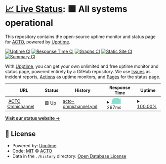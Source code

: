 # [📈 Live Status](https://status.acto.com): <!--live status--> **🟩 All systems operational**

This repository contains the open-source uptime monitor and status page for [ACTO](https://acto.com), powered by [Upptime](https://github.com/upptime/upptime).

[![Uptime CI](https://github.com/ActionPackMedia/uptime/workflows/Uptime%20CI/badge.svg)](https://github.com/ActionPackMedia/uptime/actions?query=workflow%3A%22Uptime+CI%22)
[![Response Time CI](https://github.com/ActionPackMedia/uptime/workflows/Response%20Time%20CI/badge.svg)](https://github.com/ActionPackMedia/uptime/actions?query=workflow%3A%22Response+Time+CI%22)
[![Graphs CI](https://github.com/ActionPackMedia/uptime/workflows/Graphs%20CI/badge.svg)](https://github.com/ActionPackMedia/uptime/actions?query=workflow%3A%22Graphs+CI%22)
[![Static Site CI](https://github.com/ActionPackMedia/uptime/workflows/Static%20Site%20CI/badge.svg)](https://github.com/ActionPackMedia/uptime/actions?query=workflow%3A%22Static+Site+CI%22)
[![Summary CI](https://github.com/ActionPackMedia/uptime/workflows/Summary%20CI/badge.svg)](https://github.com/ActionPackMedia/uptime/actions?query=workflow%3A%22Summary+CI%22)

With [Upptime](https://upptime.js.org), you can get your own unlimited and free uptime monitor and status page, powered entirely by a GitHub repository. We use [Issues](https://github.com/ActionPackMedia/uptime/issues) as incident reports, [Actions](https://github.com/ActionPackMedia/uptime/actions) as uptime monitors, and [Pages](https://status.acto.com) for the status page.

<!--start: status pages-->
<!-- This summary is generated by Upptime (https://github.com/upptime/upptime) -->
<!-- Do not edit this manually, your changes will be overwritten -->
<!-- prettier-ignore -->
| URL | Status | History | Response Time | Uptime |
| --- | ------ | ------- | ------------- | ------ |
| <img alt="" src="https://icons.duckduckgo.com/ip3/app.acto.com.ico" height="13"> [ACTO Omnichannel](https://app.acto.com/health-check) | 🟩 Up | [acto-omnichannel.yml](https://github.com/ActionPackMedia/uptime/commits/HEAD/history/acto-omnichannel.yml) | <details><summary><img alt="Response time graph" src="./graphs/acto-omnichannel/response-time-week.png" height="20"> 297ms</summary><br><a href="https://status.acto.com/history/acto-omnichannel"><img alt="Response time 296" src="https://img.shields.io/endpoint?url=https%3A%2F%2Fraw.githubusercontent.com%2FActionPackMedia%2Fuptime%2FHEAD%2Fapi%2Facto-omnichannel%2Fresponse-time.json"></a><br><a href="https://status.acto.com/history/acto-omnichannel"><img alt="24-hour response time 298" src="https://img.shields.io/endpoint?url=https%3A%2F%2Fraw.githubusercontent.com%2FActionPackMedia%2Fuptime%2FHEAD%2Fapi%2Facto-omnichannel%2Fresponse-time-day.json"></a><br><a href="https://status.acto.com/history/acto-omnichannel"><img alt="7-day response time 297" src="https://img.shields.io/endpoint?url=https%3A%2F%2Fraw.githubusercontent.com%2FActionPackMedia%2Fuptime%2FHEAD%2Fapi%2Facto-omnichannel%2Fresponse-time-week.json"></a><br><a href="https://status.acto.com/history/acto-omnichannel"><img alt="30-day response time 293" src="https://img.shields.io/endpoint?url=https%3A%2F%2Fraw.githubusercontent.com%2FActionPackMedia%2Fuptime%2FHEAD%2Fapi%2Facto-omnichannel%2Fresponse-time-month.json"></a><br><a href="https://status.acto.com/history/acto-omnichannel"><img alt="1-year response time 296" src="https://img.shields.io/endpoint?url=https%3A%2F%2Fraw.githubusercontent.com%2FActionPackMedia%2Fuptime%2FHEAD%2Fapi%2Facto-omnichannel%2Fresponse-time-year.json"></a></details> | <details><summary><a href="https://status.acto.com/history/acto-omnichannel">100.00%</a></summary><a href="https://status.acto.com/history/acto-omnichannel"><img alt="All-time uptime 99.99%" src="https://img.shields.io/endpoint?url=https%3A%2F%2Fraw.githubusercontent.com%2FActionPackMedia%2Fuptime%2FHEAD%2Fapi%2Facto-omnichannel%2Fuptime.json"></a><br><a href="https://status.acto.com/history/acto-omnichannel"><img alt="24-hour uptime 100.00%" src="https://img.shields.io/endpoint?url=https%3A%2F%2Fraw.githubusercontent.com%2FActionPackMedia%2Fuptime%2FHEAD%2Fapi%2Facto-omnichannel%2Fuptime-day.json"></a><br><a href="https://status.acto.com/history/acto-omnichannel"><img alt="7-day uptime 100.00%" src="https://img.shields.io/endpoint?url=https%3A%2F%2Fraw.githubusercontent.com%2FActionPackMedia%2Fuptime%2FHEAD%2Fapi%2Facto-omnichannel%2Fuptime-week.json"></a><br><a href="https://status.acto.com/history/acto-omnichannel"><img alt="30-day uptime 100.00%" src="https://img.shields.io/endpoint?url=https%3A%2F%2Fraw.githubusercontent.com%2FActionPackMedia%2Fuptime%2FHEAD%2Fapi%2Facto-omnichannel%2Fuptime-month.json"></a><br><a href="https://status.acto.com/history/acto-omnichannel"><img alt="1-year uptime 99.98%" src="https://img.shields.io/endpoint?url=https%3A%2F%2Fraw.githubusercontent.com%2FActionPackMedia%2Fuptime%2FHEAD%2Fapi%2Facto-omnichannel%2Fuptime-year.json"></a></details>

<!--end: status pages-->

[**Visit our status website →**](https://status.acto.com)

## 📄 License

- Powered by: [Upptime](https://github.com/upptime/upptime)
- Code: [MIT](./LICENSE) © [ACTO](https://acto.com)
- Data in the `./history` directory: [Open Database License](https://opendatacommons.org/licenses/odbl/1-0/)
